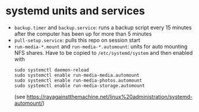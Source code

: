 # systemd units and services

* `backup.timer` and `backup.service`: runs a backup script every 15 minutes after the computer has been up for more than 5 minutes
* `pull-setup.service`: pulls this repo on session start
* `run-media-*.mount` and `run-media-*.automount`: units for auto mounting NFS shares. Have to be copied to `/etc/systemd/system` and then enabled with
    ```shell
    sudo systemctl daemon-reload
    sudo systemctl enable run-media-media.automount
    sudo systemctl enable run-media-photos.automount
    sudo systemctl enable run-media-storage.automount
    ```
  (see https://rayagainstthemachine.net/linux%20administration/systemd-automount/)
